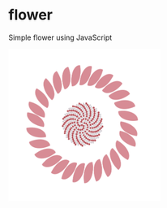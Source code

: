 # flower
Simple flower using JavaScript

<img src="/flower.png?raw=true" style="width:300px ; height:300px" />
